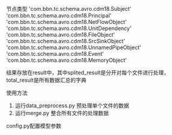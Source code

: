 节点类型
'com.bbn.tc.schema.avro.cdm18.Subject'
'com.bbn.tc.schema.avro.cdm18.Principal'
'com.bbn.tc.schema.avro.cdm18.NetFlowObject'
'com.bbn.tc.schema.avro.cdm18.UnitDependency'
'com.bbn.tc.schema.avro.cdm18.FileObject'
'com.bbn.tc.schema.avro.cdm18.SrcSinkObject'
'com.bbn.tc.schema.avro.cdm18.UnnamedPipeObject'
'com.bbn.tc.schema.avro.cdm18.Event'
'com.bbn.tc.schema.avro.cdm18.MemoryObject'

结果存放在result中，其中splited_result是分开对每个文件进行处理，total_result是所有数据汇总的字典

使用方法
1. 运行data_preprocess.py 预处理单个文件的数据
2. 运行merge.py 整合所有文件的处理数据

config.py配置模型参数